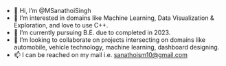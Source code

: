 - 👋 Hi, I’m @MSanathoiSingh
- 👀 I’m interested in domains like Machine Learning, Data Visualization & Exploration, and love to use C++.
- 🌱 I’m currently pursuing B.E. due to completed in 2023.
- 💞️ I’m looking to collaborate on projects intersecting on domains like automobile, vehicle technology, machine learning, dashboard designing.
- 📫 I can be reached on my mail i.e. sanathoism10@gmail.com

<!---
MSanathoiSingh/MSanathoiSingh is a ✨ special ✨ repository because its `README.md` (this file) appears on your GitHub profile.
You can click the Preview link to take a look at your changes.
--->
